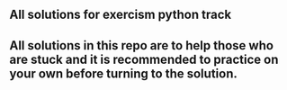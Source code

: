 ## All solutions for exercism python track

## All solutions in this repo are to help those who are stuck and it is recommended to practice on your own before turning to the solution.
